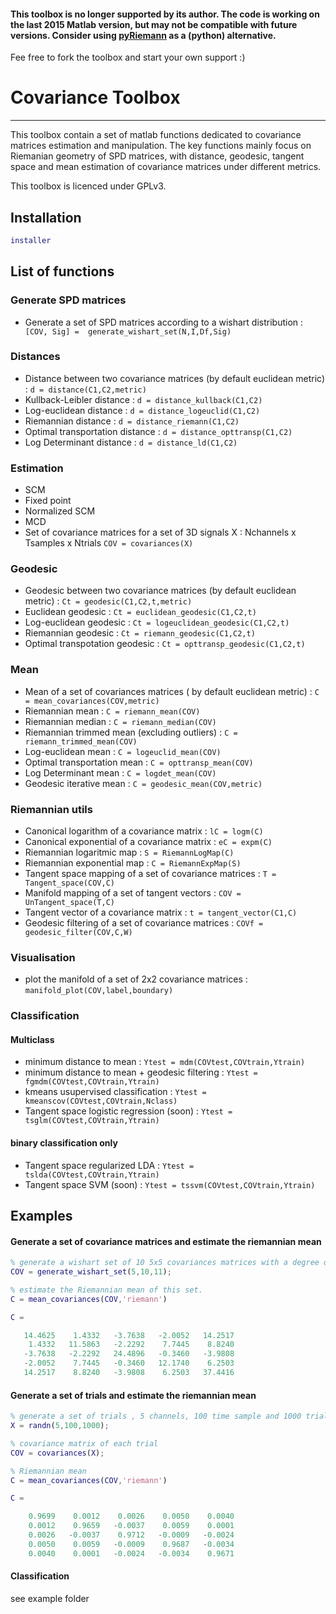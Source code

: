 #### This toolbox is no longer supported by its author. The code is working on the last 2015 Matlab version, but may not be compatible with future versions. Consider using [pyRiemann](http://pythonhosted.org/pyriemann/) as a (python) alternative.

Fee free to fork the toolbox and start your own support :)

# Covariance Toolbox
-------------------
This toolbox contain a set of matlab functions dedicated to covariance matrices estimation and manipulation.
The key functions mainly focus on Riemanian geometry of SPD matrices, with distance, geodesic, tangent space and mean estimation of covariance matrices under different metrics.

This toolbox is licenced under GPLv3.
 

## Installation

```matlab
installer
```

## List of functions

### Generate SPD matrices 

* Generate a set of SPD matrices according to a wishart distribution : ``` [COV, Sig] =  generate_wishart_set(N,I,Df,Sig)```

### Distances

* Distance between two covariance matrices (by default euclidean metric) : ```d = distance(C1,C2,metric)```
* Kullback-Leibler distance : ```d = distance_kullback(C1,C2)```
* Log-euclidean distance  : ```d = distance_logeuclid(C1,C2)```
* Riemannian distance  : ```d = distance_riemann(C1,C2)```
* Optimal transportation distance :  ```d = distance_opttransp(C1,C2)```
* Log Determinant distance : ```d = distance_ld(C1,C2)```

### Estimation 

* SCM
* Fixed point
* Normalized SCM
* MCD
* Set of covariance matrices for a set of 3D signals X : Nchannels x Tsamples x Ntrials ```COV = covariances(X)```

### Geodesic

* Geodesic between two covariance matrices (by default euclidean metric) : ```Ct = geodesic(C1,C2,t,metric)```
* Euclidean geodesic : ```Ct = euclidean_geodesic(C1,C2,t)```
* Log-euclidean geodesic : ```Ct = logeuclidean_geodesic(C1,C2,t)```
* Riemannian geodesic : ```Ct = riemann_geodesic(C1,C2,t)```
* Optimal transpotation geodesic : ```Ct = opttransp_geodesic(C1,C2,t)```

### Mean

* Mean of a set of covariances matrices ( by default euclidean metric) : ```C = mean_covariances(COV,metric)```
* Riemannian mean : ```C = riemann_mean(COV)```
* Riemannian median : ```C = riemann_median(COV)```
* Riemannian trimmed mean (excluding outliers) : ```C = riemann_trimmed_mean(COV)```
* Log-euclidean mean : ```C = logeuclid_mean(COV)```
* Optimal transportation mean : ```C = opttransp_mean(COV)```
* Log Determinant mean : ```C = logdet_mean(COV)```
* Geodesic iterative mean : ```C = geodesic_mean(COV,metric)```

### Riemannian utils

* Canonical logarithm of a covariance matrix : ```lC = logm(C)```
* Canonical exponential of a covariance matrix : ```eC = expm(C)```
* Riemannian logaritmic map : ```S = RiemannLogMap(C)```
* Riemannian exponential map : ```C = RiemannExpMap(S)```
* Tangent space mapping of a set of covariance matrices : ```T = Tangent_space(COV,C)```
* Manifold mapping of a set of tangent vectors : ```COV = UnTangent_space(T,C)```
* Tangent vector of a covariance matrix : ```t = tangent_vector(C1,C)```
* Geodesic filtering of a set of covariance matrices : ```COVf = geodesic_filter(COV,C,W)```

### Visualisation

* plot the manifold of a set of 2x2 covariance matrices : ```manifold_plot(COV,label,boundary)```

### Classification
#### Multiclass

* minimum distance to mean : ```Ytest = mdm(COVtest,COVtrain,Ytrain)```
* minimum distance to mean + geodesic filtering : ```Ytest = fgmdm(COVtest,COVtrain,Ytrain)```
* kmeans usupervised classification : ```Ytest = kmeanscov(COVtest,COVtrain,Nclass)```
* Tangent space logistic regression (soon) : ```Ytest = tsglm(COVtest,COVtrain,Ytrain)```

#### binary classification only

* Tangent space regularized LDA : ```Ytest = tslda(COVtest,COVtrain,Ytrain)```
* Tangent space SVM (soon) : ```Ytest = tssvm(COVtest,COVtrain,Ytrain)```

## Examples

#### Generate a set of covariance matrices and estimate the riemannian mean

```matlab
% generate a wishart set of 10 5x5 covariances matrices with a degree of freedom equal to 11
COV = generate_wishart_set(5,10,11);

% estimate the Riemannian mean of this set.
C = mean_covariances(COV,'riemann')

C =

   14.4625    1.4332   -3.7638   -2.0052   14.2517
    1.4332   11.5863   -2.2292    7.7445    8.8240
   -3.7638   -2.2292   24.4896   -0.3460   -3.9808
   -2.0052    7.7445   -0.3460   12.1740    6.2503
   14.2517    8.8240   -3.9808    6.2503   37.4416

```

#### Generate a set of trials and estimate the riemannian mean 

```matlab
% generate a set of trials , 5 channels, 100 time sample and 1000 trials
X = randn(5,100,1000);

% covariance matrix of each trial
COV = covariances(X);

% Riemannian mean
C = mean_covariances(COV,'riemann')

C =

    0.9699    0.0012    0.0026    0.0050    0.0040
    0.0012    0.9659   -0.0037    0.0059    0.0001
    0.0026   -0.0037    0.9712   -0.0009   -0.0024
    0.0050    0.0059   -0.0009    0.9687   -0.0034
    0.0040    0.0001   -0.0024   -0.0034    0.9671

```
#### Classification

see example folder
